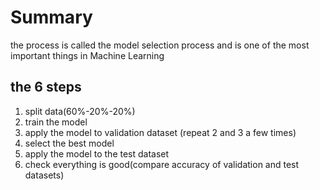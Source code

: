 # Summary
the process is called the model selection process and is one of the most important things in Machine Learning

## the 6 steps
1. split data(60%-20%-20%)
2. train the model
3. apply the model to validation dataset (repeat 2 and 3 a few times)
4. select the best model
5. apply the model to the test dataset
6. check everything is good(compare accuracy of validation and test datasets)


